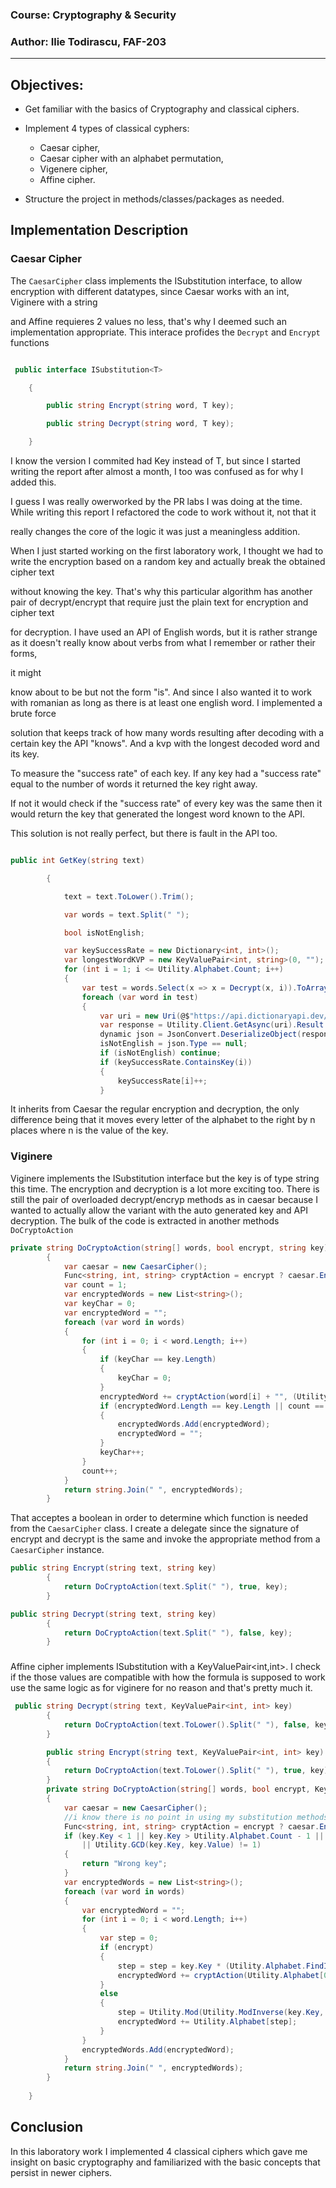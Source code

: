 ### Course: Cryptography & Security

### Author: Ilie Todirascu, FAF-203
----
## Objectives:

* Get familiar with the basics of Cryptography and classical ciphers.

* Implement 4 types of classical cyphers:

  - Caesar cipher,
  - Caesar cipher with an alphabet permutation,
  - Vigenere cipher,
  - Affine cipher.
* Structure the project in methods/classes/packages as needed.
## Implementation Description

### Caesar Cipher

The `CaesarCipher` class implements the ISubstitution<T> interface, to allow encryption with different datatypes, since Caesar works with an int, Viginere with a string

and Affine requieres 2 values no less, that's why I deemed such an implementation appropriate. This interace profides the `Decrypt` and `Encrypt` functions

```C#

 public interface ISubstitution<T>

    {

        public string Encrypt(string word, T key);

        public string Decrypt(string word, T key);

    }

```

I know the version I commited had Key<T> instead of T, but since I started writing the report after almost a month, I too was confused as for why I added this.

I guess I was really owerworked by the PR labs I was doing at the time. While writing this report I refactored the code to work without it, not that it 

really changes the core of the logic it was just a meaningless addition.

When I just started working on the first laboratory work, I thought we had to write the encryption based on a random key and actually break the obtained cipher text

without knowing the key. That's why this particular algorithm has another pair of decrypt/encrypt that require just the plain text for encryption and cipher text

for decryption. I have used an API of English words, but it is rather strange as it doesn't really know about verbs from what I remember or rather their forms, 

it might

know about to be but not the form "is". And since I also wanted it to work with romanian as long as there is at least one english word. I implemented a brute force

solution that keeps track of how many words resulting after decoding with a certain key the API "knows". And a kvp with the longest decoded word and its key.

To measure the "success rate" of each key. If any key had a "success rate" equal to the number of words it returned the key right away.

If not it would check if the "success rate" of every key was the same then it would return the key that generated the longest word known to the API.

This solution is not really perfect, but there is fault in the API too.

```C#

public int GetKey(string text)

        {

            text = text.ToLower().Trim();

            var words = text.Split(" ");

            bool isNotEnglish;

            var keySuccessRate = new Dictionary<int, int>();
            var longestWordKVP = new KeyValuePair<int, string>(0, "");
            for (int i = 1; i <= Utility.Alphabet.Count; i++)
            {
                var test = words.Select(x => x = Decrypt(x, i)).ToArray();
                foreach (var word in test)
                {
                    var uri = new Uri(@$"https://api.dictionaryapi.dev/api/v2/entries/en/{word}");
                    var response = Utility.Client.GetAsync(uri).Result.Content.ReadAsStringAsync().Result;
                    dynamic json = JsonConvert.DeserializeObject(response);
                    isNotEnglish = json.Type == null;
                    if (isNotEnglish) continue;
                    if (keySuccessRate.ContainsKey(i))
                    {
                        keySuccessRate[i]++;
                    }
```
It inherits from Caesar the regular encryption and decryption, the only difference being that it moves every letter of the alphabet 
to the right by n places where n is the value of the key.

### Viginere
Viginere implements the ISubstitution interface but the key is of type string this time.
The encryption and decryption is a lot more exciting too. There is still the pair of overloaded decrypt/encryp methods as in caesar because I wanted
to actually allow the variant with the auto generated key and API decryption.
The bulk of the code is extracted in another methods `DoCryptoAction`
```C#
private string DoCryptoAction(string[] words, bool encrypt, string key)
        {
            var caesar = new CaesarCipher();
            Func<string, int, string> cryptAction = encrypt ? caesar.Encrypt : caesar.Decrypt;
            var count = 1;
            var encryptedWords = new List<string>();
            var keyChar = 0;
            var encryptedWord = "";
            foreach (var word in words)
            {
                for (int i = 0; i < word.Length; i++)
                {
                    if (keyChar == key.Length)
                    {
                        keyChar = 0;
                    }
                    encryptedWord += cryptAction(word[i] + "", (Utility.Alphabet.FindIndex(x => x == key[keyChar]) + 1));
                    if (encryptedWord.Length == key.Length || count == words.Length && i == word.Length - 1)
                    {
                        encryptedWords.Add(encryptedWord);
                        encryptedWord = "";
                    }
                    keyChar++;
                }
                count++;
            }
            return string.Join(" ", encryptedWords);
        }
```
That acceptes a boolean in order to determine which function is needed from the `CaesarCipher` class. I create a delegate since the signature of encrypt and
decrypt is the same and invoke the appropriate method from a `CaesarCipher` instance.
```C#
public string Encrypt(string text, string key)
        {
            return DoCryptoAction(text.Split(" "), true, key);
        }
```
```C#
public string Decrypt(string text, string key)
        {
            return DoCryptoAction(text.Split(" "), false, key);
        }
```
###
Affine cipher implements ISubstitution with a KeyValuePair<int,int>. I check if the those values are compatible with how the formula is supposed to work
use the same logic as for viginere for no reason and that's pretty much it.

```C#
 public string Decrypt(string text, KeyValuePair<int, int> key)
        {
            return DoCryptoAction(text.ToLower().Split(" "), false, key);
        }

        public string Encrypt(string text, KeyValuePair<int, int> key)
        {
            return DoCryptoAction(text.ToLower().Split(" "), true, key);
        }
        private string DoCryptoAction(string[] words, bool encrypt, KeyValuePair<int, int> key)
        {
            var caesar = new CaesarCipher();
            //i know there is no point in using my substitution methods from caesar, but i started writing code before i knew how affine works.
            Func<string, int, string> cryptAction = encrypt ? caesar.Encrypt : caesar.Decrypt;
            if (key.Key < 1 || key.Key > Utility.Alphabet.Count - 1 || key.Value < 0 || key.Value > Utility.Alphabet.Count - 1
                || Utility.GCD(key.Key, key.Value) != 1)
            {
                return "Wrong key";
            }
            var encryptedWords = new List<string>();
            foreach (var word in words)
            {
                var encryptedWord = "";
                for (int i = 0; i < word.Length; i++)
                {
                    var step = 0;
                    if (encrypt)
                    {
                        step = step = key.Key * (Utility.Alphabet.FindIndex(x => x == word[i])) + key.Value;
                        encryptedWord += cryptAction(Utility.Alphabet[0] + "", step);
                    }
                    else
                    {
                        step = Utility.Mod(Utility.ModInverse(key.Key, Utility.Alphabet.Count) * (Utility.Alphabet.FindIndex(x => x == word[i]) - key.Value), Utility.Alphabet.Count);
                        encryptedWord += Utility.Alphabet[step];
                    }
                }
                encryptedWords.Add(encryptedWord);
            }
            return string.Join(" ", encryptedWords);
        }
       
    }
```
## Conclusion
In this laboratory work I implemented 4 classical ciphers which gave me insight on basic cryptography and familiarized with the basic concepts that persist
in newer ciphers.
